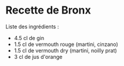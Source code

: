 # Recette de Bronx

Liste des ingrédients : 

* 4.5 cl de gin
* 1.5 cl de vermouth rouge (martini, cinzano)
* 1.5 cl de vermouth dry (martini, noilly prat)
* 3 cl de jus d'orange
